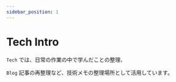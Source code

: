 ```yaml
---
sidebar_position: 1
---
```


# Tech Intro

`Tech` では、日常の作業の中で学んだことの整理、

`Blog` 記事の再整理など、技術メモの整理場所として活用しています。